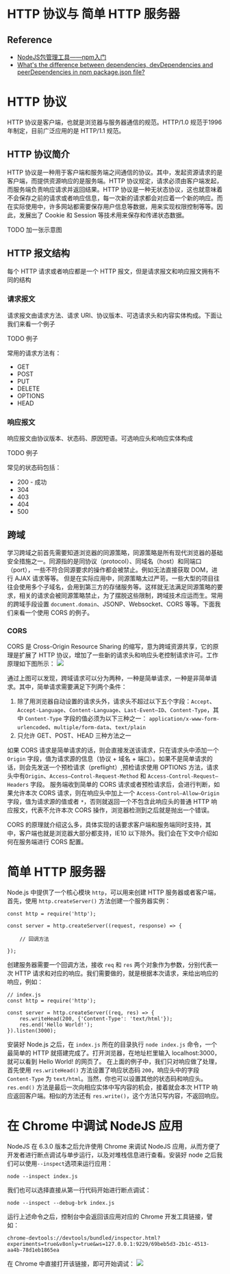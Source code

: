 # HTTP 协议与 简单 HTTP 服务器

## Reference
- [NodeJS包管理工具——npm入门](http://aerotiger.info/archives/beginners-guide-node-package-manager.html?hmsr=toutiao.io&utm_medium=toutiao.io&utm_source=toutiao.io)
- [What's the difference between dependencies, devDependencies and peerDependencies in npm package.json file?](http://stackoverflow.com/questions/18875674/whats-the-difference-between-dependencies-devdependencies-and-peerdependencies/22004559#22004559)


# HTTP 协议
HTTP 协议是客户端，也就是浏览器与服务器通信的规范。HTTP/1.0 规范于1996年制定，目前广泛应用的是 HTTP/1.1 规范。

## HTTP 协议简介
HTTP 协议是一种用于客户端和服务端之间通信的协议。其中，发起资源请求的是客户端，而提供资源响应的是服务端。HTTP 协议规定，请求必须由客户端发起，而服务端负责响应请求并返回结果。HTTP 协议是一种无状态协议，这也就意味着不会保存之前的请求或者响应信息，每一次新的请求都会对应着一个新的响应。而在实际使用中，许多网站都需要保存用户信息等数据，用来实现权限控制等等。因此，发展出了 Cookie 和 Session 等技术用来保存和传递状态数据。

TODO
加一张示意图

## HTTP 报文结构
每个 HTTP 请求或者响应都是一个 HTTP 报文，但是请求报文和响应报文拥有不同的结构

### 请求报文
请求报文由请求方法、请求 URI、协议版本、可选请求头和内容实体构成。下面让我们来看一个例子

TODO 例子

常用的请求方法有：
- GET
- POST
- PUT
- DELETE
- OPTIONS
- HEAD

### 响应报文
响应报文由协议版本、状态码、原因短语。可选响应头和响应实体构成

TODO 例子

常见的状态码包括：
- 200 - 成功
- 304 
- 403
- 404
- 500

## 跨域
学习跨域之前首先需要知道浏览器的同源策略，同源策略是所有现代浏览器的基础安全措施之一。同源指的是同协议（protocol）、同域名（host）和同端口（port），一些不符合同源要求的操作都会被禁止。例如无法直接获取 DOM，进行 AJAX 请求等等。
但是在实际应用中，同源策略太过严苛。一些大型的项目往往会使用多个子域名，会用到第三方的存储服务等。这样就无法满足同源策略的要求，相关的请求会被同源策略禁止，为了摆脱这些限制，跨域技术应运而生。常用的跨域手段设置 `document.domain`、JSONP、Websocket、CORS 等等。下面我们来看一个使用 CORS 的例子。

### CORS
CORS 是 Cross-Origin Resource Sharing 的缩写，意为跨域资源共享，它的原理是扩展了 HTTP 协议，增加了一些新的请求头和响应头老控制请求许可。工作原理如下图所示：
![](https://upload.wikimedia.org/wikipedia/commons/c/ca/Flowchart_showing_Simple_and_Preflight_XHR.svg)

通过上图可以发现，跨域请求可以分为两种，一种是简单请求，一种是非简单请求。其中，简单请求需要满足下列两个条件：
1. 除了用浏览器自动设置的请求头外，请求头不超过以下五个字段：`Accept`、`Accept-Language`、`Content-Language`、`Last-Event—ID`、`Content-Type`，其中 `Content-Type` 字段的值必须为以下三种之一： `application/x-www-form-urlencoded`、`multiple/form-data`、`text/plain`
2. 只允许 GET、POST、HEAD 三种方法之一

如果 CORS 请求是简单请求的话，则会直接发送该请求，只在请求头中添加一个 `Origin` 字段，值为请求源的信息（协议 + 域名 + 端口）。如果不是简单请求的话，则会先发送一个预检请求（preflight）,预检请求使用 OPTIONS 方法，请求头中有`Origin`、`Access—Control-Request-Method` 和 `Access-Control-Request—Headers` 字段。
服务端收到简单的 CORS 请求或者预检请求后，会进行判断，如果允许本次 CORS 请求，则在响应头中加上一个 `Access-Control—Allow—Origin` 字段，值为请求源的值或者 `*`，否则就返回一个不包含此响应头的普通 HTTP 响应报文，代表不允许本次 CORS 操作，浏览器检测到之后就是抛出一个错误。

CORS 的原理就介绍这么多，具体实现的话要求客户端和服务端同时支持，其中，客户端也就是浏览器大部分都支持，IE10 以下除外。我们会在下文中介绍如何在服务端进行 CORS 配置。

# 简单 HTTP 服务器
Node.js 中提供了一个核心模块 `http`，可以用来创建 HTTP 服务器或者客户端，首先，使用 `http.createServer()` 方法创建一个服务器实例：
```
const http = require('http');

const server = http.createServer((request, response) => {
    
    // 回调方法

});
```
创建服务器需要一个回调方法，接收 `req` 和 `res` 两个对象作为参数，分别代表一次 HTTP 请求和对应的响应。我们需要做的，就是根据本次请求，来给出响应的响应，例如：
```
// index.js
const http = require('http');

const server = http.createServer((req, res) => {
    res.writeHead(200, {'Content-Type': 'text/html'});
    res.end('Hello World!');
}).listen(3000);
```
安装好 Node.js 之后，在 `index.js` 所在的目录执行 `node index.js` 命令，一个最简单的 HTTP 就搭建完成了。打开浏览器，在地址栏里输入 localhost:3000，就可以看到 Hello World! 的网页了。
在上面的例子中，我们只对响应做了处理，首先使用 `res.writeHead()` 方法设置了响应状态码 `200`，响应头中的字段 `Content-Type` 为 `text/html`。当然，你也可以设置其他的状态码和响应头。`res.end()` 方法是最后一次向相应实体中写内容的机会，接着就会本次 HTTP 响应返回客户端。相似的方法还有 `res.write()`，这个方法只写内容，不返回响应。

# 在 Chrome 中调试 NodeJS 应用

NodeJS 在 6.3.0 版本之后允许使用 Chrome 来调试 NodeJS 应用，从而方便了开发者进行断点调试与单步运行，以及对堆栈信息进行查看。安装好 node 之后我们可以使用`--inspect`选项来运行应用：
```
node --inspect index.js
```
我们也可以选择直接从第一行代码开始进行断点调试：
```
node --inspect --debug-brk index.js
```
运行上述命令之后，控制台中会返回该应用对应的 Chrome 开发工具链接，譬如：
```
chrome-devtools://devtools/bundled/inspector.html?experiments=true&v8only=true&ws=127.0.0.1:9229/69beb5d3-2b1c-4513-aa4b-78d1eb1865ea
```
在 Chrome 中直接打开该链接，即可开始调试：
![](https://coding.net/u/hoteam/p/Cache/git/raw/master/2017/1/3/QQ20170125-0123.png)
